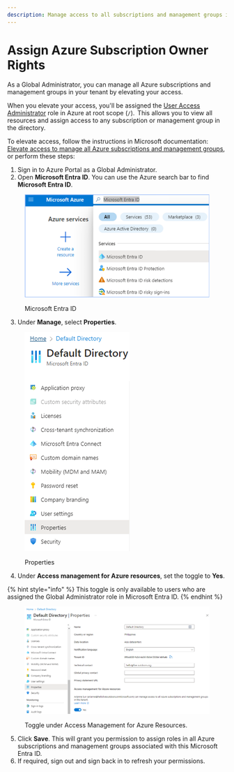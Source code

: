 ```yaml
---
description: Manage access to all subscriptions and management groups in your tenant.
---
```


# Assign Azure Subscription Owner Rights

As a Global Administrator, you can manage all Azure subscriptions and management groups in your tenant by elevating your access.&#x20;

When you elevate your access, you'll be assigned the [User Access Administrator](https://learn.microsoft.com/en-us/azure/role-based-access-control/built-in-roles#user-access-administrator) role in Azure at root scope (`/`).  This allows you to view all resources and assign access to any subscription or management group in the directory.&#x20;

To elevate access, follow the instructions in Microsoft documentation: [Elevate access to manage all Azure subscriptions and management groups](https://learn.microsoft.com/en-us/azure/role-based-access-control/elevate-access-global-admin?tabs=azure-portal), or perform these steps:

1. Sign in to Azure Portal as a Global Administrator.
2. Open **Microsoft Entra ID**. You can use the Azure search bar to find **Microsoft Entra ID**.

<figure><img src="../../../../.gitbook/assets/Microsoft Entra ID (1).png" alt="" width="563"><figcaption><p>Microsoft Entra ID</p></figcaption></figure>

3. Under **Manage**, select **Properties**.

<figure><img src="../../../../.gitbook/assets/image (467).png" alt=""><figcaption><p>Properties</p></figcaption></figure>

4. Under **Access management for Azure resources**, set the toggle to **Yes**.

{% hint style="info" %}
This toggle is only available to users who are assigned the Global Administrator role in Microsoft Entra ID.
{% endhint %}

<figure><img src="../../../../.gitbook/assets/image (468).png" alt=""><figcaption><p>Toggle under Access Management for Azure Resources.</p></figcaption></figure>

5. Click **Save**. This will grant you permission to assign roles in all Azure subscriptions and management groups associated with this Microsoft Entra ID.
6. If required, sign out and sign back in to refresh your permissions.
